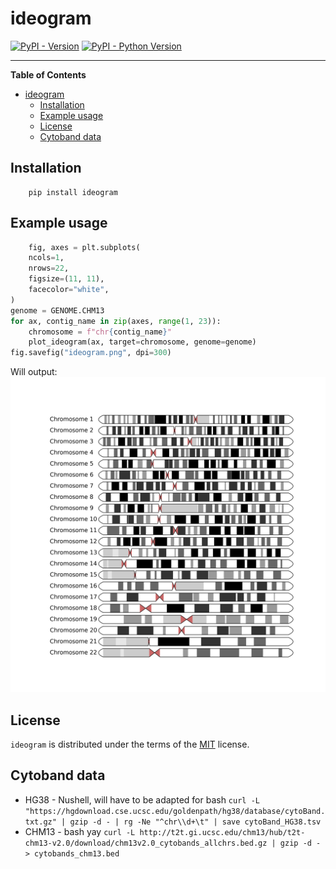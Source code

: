 # ideogram

[![PyPI - Version](https://img.shields.io/pypi/v/ideogram.svg)](https://pypi.org/project/ideogram)
[![PyPI - Python Version](https://img.shields.io/pypi/pyversions/ideogram.svg)](https://pypi.org/project/ideogram)

-----

**Table of Contents**

- [ideogram](#ideogram)
  - [Installation](#installation)
  - [Example usage](#example-usage)
  - [License](#license)
  - [Cytoband data](#cytoband-data)

## Installation

```console
    pip install ideogram
```

## Example usage

```python
    fig, axes = plt.subplots(
    ncols=1,
    nrows=22,
    figsize=(11, 11),
    facecolor="white",
)
genome = GENOME.CHM13
for ax, contig_name in zip(axes, range(1, 23)):
    chromosome = f"chr{contig_name}"
    plot_ideogram(ax, target=chromosome, genome=genome)
fig.savefig("ideogram.png", dpi=300)
```

Will output:
![Example ideogram](ideogram.png)

## License

`ideogram` is distributed under the terms of the [MIT](https://spdx.org/licenses/MIT.html) license.

## Cytoband data
* HG38 - Nushell, will have to be adapted for bash `curl -L "https://hgdownload.cse.ucsc.edu/goldenpath/hg38/database/cytoBand.txt.gz" | gzip -d - | rg -Ne "^chr\\d+\t" | save cytoBand_HG38.tsv`
* CHM13 - bash yay `curl -L http://t2t.gi.ucsc.edu/chm13/hub/t2t-chm13-v2.0/download/chm13v2.0_cytobands_allchrs.bed.gz | gzip -d - > cytobands_chm13.bed`

